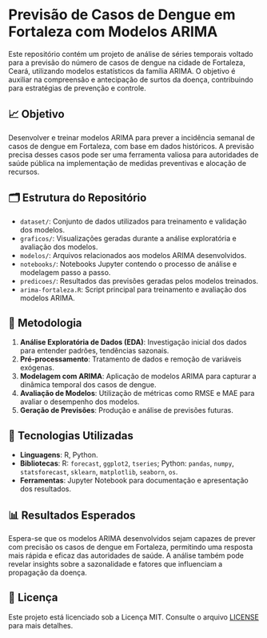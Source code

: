 # Previsão de Casos de Dengue em Fortaleza com Modelos ARIMA

Este repositório contém um projeto de análise de séries temporais voltado para a previsão do número de casos de dengue na cidade de Fortaleza, Ceará, utilizando modelos estatísticos da família ARIMA. O objetivo é auxiliar na compreensão e antecipação de surtos da doença, contribuindo para estratégias de prevenção e controle.

## 📈 Objetivo

Desenvolver e treinar modelos ARIMA para prever a incidência semanal de casos de dengue em Fortaleza, com base em dados históricos. A previsão precisa desses casos pode ser uma ferramenta valiosa para autoridades de saúde pública na implementação de medidas preventivas e alocação de recursos.

## 🗂 Estrutura do Repositório

* `dataset/`: Conjunto de dados utilizados para treinamento e validação dos modelos.
* `graficos/`: Visualizações geradas durante a análise exploratória e avaliação dos modelos.
* `modelos/`: Arquivos relacionados aos modelos ARIMA desenvolvidos.
* `notebooks/`: Notebooks Jupyter contendo o processo de análise e modelagem passo a passo.
* `predicoes/`: Resultados das previsões geradas pelos modelos treinados.
* `arima-fortaleza.R`: Script principal para treinamento e avaliação dos modelos ARIMA.

## 🧪 Metodologia

1. **Análise Exploratória de Dados (EDA)**: Investigação inicial dos dados para entender padrões, tendências sazonais.
2. **Pré-processamento**: Tratamento de dados e remoção de variáveis exógenas.
3. **Modelagem com ARIMA**: Aplicação de modelos ARIMA para capturar a dinâmica temporal dos casos de dengue.
4. **Avaliação de Modelos**: Utilização de métricas como RMSE e MAE para avaliar o desempenho dos modelos.
5. **Geração de Previsões**: Produção e análise de previsões futuras.

## 🧠 Tecnologias Utilizadas

* **Linguagens**: R, Python.
* **Bibliotecas**: R: `forecast`, `ggplot2`, `tseries`; Python: `pandas`, `numpy`, `statsforecast`, `sklearn`, `matplotlib`, `seaborn`, `os`.
* **Ferramentas**: Jupyter Notebook para documentação e apresentação dos resultados.

## 📊 Resultados Esperados

Espera-se que os modelos ARIMA desenvolvidos sejam capazes de prever com precisão os casos de dengue em Fortaleza, permitindo uma resposta mais rápida e eficaz das autoridades de saúde. A análise também pode revelar insights sobre a sazonalidade e fatores que influenciam a propagação da doença.

## 📄 Licença

Este projeto está licenciado sob a Licença MIT. Consulte o arquivo [LICENSE](LICENSE) para mais detalhes.